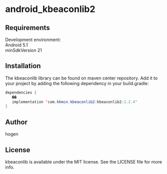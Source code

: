 # android_kbeaconlib2
## Requirements
Development environment:  
Android 5.1  
minSdkVersion 21

## Installation

The kbeaconlib library can be found on maven center repository. Add it to your project by adding the following dependency in your build.gradle:

```Java
dependencies {
   ��
   implementation 'com.kkmcn.kbeaconlib2:kbeaconlib2:1.2.4'
}
```

## Author

hogen

## License

kbeaconlib is available under the MIT license. See the LICENSE file for more info.
